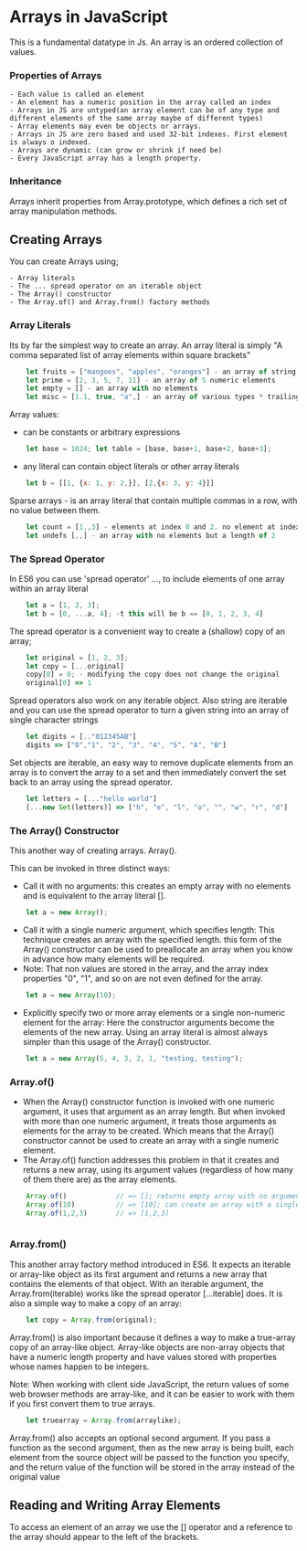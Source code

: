 # Arrays in JavaScript
This is a fundamental datatype in Js.
An array is an ordered collection of values.

### Properties of Arrays
```
- Each value is called an element
- An element has a numeric position in the array called an index
- Arrays in JS are untyped(an array element can be of any type and different elements of the same array maybe of different types)
- Array elements may even be objects or arrays.
- Arrays in JS are zero based and used 32-bit indexes. First element is always o indexed.
- Arrays are dynamic (can grow or shrink if need be)
- Every JavaScript array has a length property.
```
### Inheritance
Arrays inherit properties from Array.prototype, which defines a rich set of array manipulation methods.

## Creating Arrays
You can create Arrays using;

```
- Array literals
- The ... spread operator on an iterable object
- The Array() constructor
- The Array.of() and Array.from() factory methods
```
### Array Literals
Its by far the simplest way to create an array.
An array literal is simply "A comma separated list of array elements within square brackets"
```js
    let fruits = ["mangoes", "apples", "oranges"] - an array of string literals
    let prime = [2, 3, 5, 7, 11] - an array of 5 numeric elements
    let empty = [] - an array with no elements
    let misc = [1.1, true, "a",] - an array of various types * trailing comma
```
Array values:
- can be constants or arbitrary expressions

```js
    let base = 1024; let table = [base, base+1, base+2, base+3];
```
- any literal can contain object literals or other array literals

```js
    let b = [[1, {x: 1, y: 2,}], [2,{x: 3, y: 4}]]
```

Sparse arrays - is an array literal that contain multiple commas in a row, with no value between them.
```js
    let count = [1,,3] - elements at index 0 and 2. no element at index 1
    let undefs [,,] - an array with no elements but a length of 2
```

### The Spread Operator
In ES6 you can use 'spread operator' ..., to include elements of one array within an array literal
```js
    let a = [1, 2, 3];
    let b = [0, ...a, 4]; -t this will be b == [0, 1, 2, 3, 4]
```
The spread operator is a convenient way to create a (shallow) copy of an array;
```js
    let original = [1, 2, 3];
    let copy = [...original]
    copy[0] = 0; - modifying the copy does not change the original
    original[0] => 1
```
Spread operators also work on any iterable object. Also string are iterable and you can use the spread operator to turn a given string into an array of single character strings

```js
    let digits = [.."012345AB"]
    digits => ["0","1", "2", "3", "4", "5", "A", "B"]
```
Set objects are iterable, an easy way to remove duplicate elements from an array is to convert the array to a set and then immediately convert the set back to an array using the spread operator.

```js
    let letters = [..."hello world"]
    [...new Set(letters)] => ["h", "e", "l", "o", "", "w", "r", "d"]
```

### The Array() Constructor

This another way of creating arrays. Array().

This can be invoked in three distinct ways:

- Call it with no arguments: this creates an empty array with no elements and is equivalent to the array literal [].

```js
    let a = new Array();
```

- Call it with a single numeric argument, which specifies length: This technique creates an array with the specified length. this form of the Array() constructor can be used to preallocate an array when you know in advance how many elements will be required.
- Note: That non values are stored in the array, and the array index properties "0", "1", and so on are not even defined for the array.

```js
    let a = new Array(10);
```

- Explicitly specify two or more array elements or a single non-numeric element for the array: Here the constructor arguments become the elements of the new array. Using an array literal is almost always simpler than this usage of the Array() constructor.

```js
    let a = new Array(5, 4, 3, 2, 1, "testing, testing");
```

### Array.of()

- When the Array() constructor function is invoked with one numeric argument, it uses that argument as an array length. But when invoked with more than one numeric argument, it treats those arguments as elements for the array to be created. Which means that the Array() constructor cannot be used to create an array with a single numeric element.
- The Array.of() function addresses this problem in that it creates and returns a new array, using its argument values (regardless of how many of them there are) as the array elements.

```js
    Array.of()            // => []; returns empty array with no arguments
    Array.of(10)          // => [10]; can create an array with a single numeric argument
    Array.of(1,2,3)       // => [1,2,3]
```

```js

```

### Array.from()

This another array factory method introduced in ES6.
It expects an iterable or array-like object as its first argument and returns a new array that contains the elements of that object. With an iterable argument, the Array.from(iterable) works like the spread operator [...iterable] does. It is also a simple way to make a copy of an array:

```js
    let copy = Array.from(original);
```

Array.from() is also important because it defines a way to make a true-array copy of an array-like object. Array-like objects are non-array objects that have a numeric length property and have values stored with properties whose names happen to be integers.

Note: When working with client side JavaScript, the return values of some web browser methods are array-like, and it can be easier to work with them if you first convert them to true arrays.

```js
    let truearray = Array.from(arraylike);
```

Array.from() also accepts an optional second argument. If you pass a function as the
second argument, then as the new array is being built, each element from the source
object will be passed to the function you specify, and the return value of the function
will be stored in the array instead of the original value

## Reading and Writing Array Elements

To access an element of an array we use the [] operator and a reference to the array should appear to the left of the brackets.
